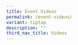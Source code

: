 ```yaml
---
title: Event Videos
permalink: /event-videos/
variant: tiptap
description: ""
third_nav_title: Videos
---
```

